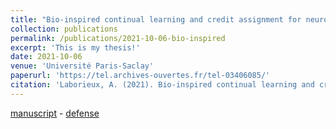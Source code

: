 ```yaml
---
title: "Bio-inspired continual learning and credit assignment for neuromorphic computing"
collection: publications
permalink: /publications/2021-10-06-bio-inspired
excerpt: 'This is my thesis!'
date: 2021-10-06
venue: 'Université Paris-Saclay'
paperurl: 'https://tel.archives-ouvertes.fr/tel-03406085/'
citation: 'Laborieux, A. (2021). Bio-inspired continual learning and credit assignment for neuromorphic computing (Doctoral dissertation, Université Paris-Saclay).'
---
```


[manuscript](https://tel.archives-ouvertes.fr/tel-03406085/) - 
[defense](https://www.youtube.com/watch?v=kCT6AZqZbRE)

